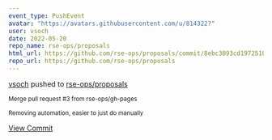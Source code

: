 ```yaml
---
event_type: PushEvent
avatar: "https://avatars.githubusercontent.com/u/814322?"
user: vsoch
date: 2022-05-20
repo_name: rse-ops/proposals
html_url: https://github.com/rse-ops/proposals/commit/8ebc3893cd1972510c364c49890d815ce4ec06d3
repo_url: https://github.com/rse-ops/proposals
---
```


<a href='https://github.com/vsoch' target='_blank'>vsoch</a> pushed to <a href='https://github.com/rse-ops/proposals' target='_blank'>rse-ops/proposals</a>

<small>Merge pull request #3 from rse-ops/gh-pages

Removing automation, easier to just do manually</small>

<a href='https://github.com/rse-ops/proposals/commit/8ebc3893cd1972510c364c49890d815ce4ec06d3' target='_blank'>View Commit</a>